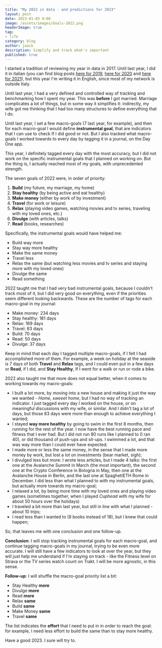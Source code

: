 ```yaml
---
title: "My 2022 in data - and predictions for 2023"
layout: post
date: 2023-01-03 9:00
image: /assets/images/Goals-2022.png
headerImage: true
tag:
- life
category: blog
author: jaack
description: Simplify and track what's important
published: true
---
```


I started a tradition of reviewing my year in data in 2017. Until last year, I did it in italian (you can find blog posts [here for 2019](https://jaack.me/Recap-2019/), [here for 2020](https://jaack.me/fallimenti-2020/) and [here for 2021](https://jaack.me/2022-dati/)), but this year I'm writing it in English, since most of my network is outside Italy.

Until last year, I had a very defined and controlled way of tracking and benchmarking how I spent my year. This was **before**  I got married. Marriage complicates a lot of things, but in some way it simplifies it: indirectly, my wife got me thinking that I had too many structures to define everything that I do.

Until last year, I set a few macro-goals (7 last year, for example), and then for each macro-goal I would define **instrumental goal**, that are indicators that I can use to check If I did good or not. But I also tracked what macro-goals I worked towards to every day by tagging it in a journal, on the Day One app.

This year, I definitely tagged every day with the most accuracy, but I did not work on the specific instrumental goals that I planned on working on. But the thing is, I actually reached most of my goals, with unprecedented strength.

The seven goals of 2022 were, in order of priority:
1. **Build** (my future, my marriage, my home)
2. **Stay healthy** (by being active and eat healthy)
3. **Make money** (either by work of by investment)
4. **Travel** (for work or leisure)
5. **Relax** (playing video games, watching movies and tv series, traveling with my loved ones, etc.)
6. **Divulge** (with articles, talks)
7. **Read** (books, researches)

Specifically, the instrumental goals would have helped me:
- Build way more
- Stay way more healthy
- Make the same money
- Travel less
- Relax the same (but watching less movies and tv series and staying more with my loved ones)
- Divulge the same
- Read something

2022 taught me that I had very bad instrumental goals, because I couldn't track most of it, but I did very good on everything, even if the priorities seem different looking backwards. These are the number of tags for each macro-goal in my journal:
- Make money: 234 days
- Stay healthy: 181 days
- Relax: 169 days
- Travel: 83 days
- Build: 70 days
- Read: 50 days
- Divulge: 37 days

Keep in mind that each day I tagged multiple macro-goals, if I felt I had accomplished more of them. For example, a week on holiday at the seaside is 7 days of both **Travel** and **Relax** tags, and I could even put in a few days or **Read**, if I did, and **Stay Healthy**, If I went for a walk or run or rode a bike.

2022 also taught me that more does not equal better, when it comes to working towards my macro-goals:
- I built a lot more, by moving into a new house and making it just the way we wanted - *Home, sweeet home*, but I had no way of tracking an indicator. I just tagged every day I worked on the house, or on meaningful discussions with my wife, or similar. And I didn't tag a lot of days, but those 83 days were more than enough to achieve everything I wanted;
- I stayed **way more healthy** by going to swim in the first 8 months, then running for the rest of the year. I now have the best running pace and fitness that I ever had. But I did not run 80 runs like I planned to (I ran 40), or did thousand of push-ups and sit-ups. I swimmed a lot, and that was way more than I could ever have expected;
- I made more or less the same money, in the sense that I made more money by work, but lost a lot on investments (bear market, sigh);
- I divulged less but more: I wrote less articles, but I made 4 talks: the first one at the Avalanche Summit in March (the most important), the second one at the Crypto Coinference in Bologna in May, then one at the Avalanche House in Berlin, and the last one at SpaghettETH Rome in December. I did less than what I planned to with my instrumental goals, but actually more towards my macro-goal;
- I relaxed a lot, by being more time with my loved ones and playing video games (sometimes together, when I played *Cuphead* with my wife for about 50 hours over the holidays)
- I traveled a bit more than last year, but still in line with what I planned - about 10 trips;
- I read less than I wanted to (8 books instead of 18), but I knew that could happen;

So, that leaves me with one conclusion and one follow-up.

**Conclusion**: I will stop tracking instrumental goals for each macro-goal, and continue tagging macro-goals in my journal, trying to be even more accurate. I will still have a few indicators to look at over the year, but they will just help me understand if I'm staying on track - like the Fitness level on Strava or the TV series watch count on Trakt. I will be more agnostic, in this sense.

**Follow-up**: I will shuffle the macro-goal priority list a bit:
- Stay Healthy **more**
- Divulge **more**
- Read **more**
- Relax **same**
- Build **same**
- Make Money **same**
- Travel **same**

The list indicates the **effort** that I need to put in in order to reach the goal: for example, I need less effort to build the same than to stay more healthy.

Have a good 2023. I sure will try to.
